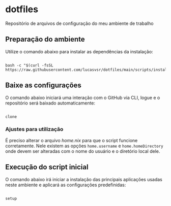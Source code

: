 
# dotfiles
Repositório de arquivos de configuração do meu ambiente de trabalho

## Preparação do ambiente
Utilize o comando abaixo para instalar as dependências da instalação:

```console

bash -c "$(curl -fsSL https://raw.githubusercontent.com/lucasvsr/dotfiles/main/scripts/install)"

```

## Baixe as configurações
O comando abaixo iniciará uma interação com o GitHub via CLI, logue e o repositório será baixado automaticamente:

```console

clone

```

### Ajustes para utilização
É preciso alterar o arquivo *home.nix* para que o script funcione corretamente. Nele existem as opções `home.username` e `home.homeDirectory` onde devem ser alteradas com o nome do usuário e o diretório local dele.

## Execução do script inicial
O comando abaixo irá iniciar a instalação das principais aplicações usadas neste ambiente e aplicará as configurações predefinidas:

```console

setup

```
